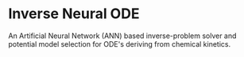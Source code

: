 # Inverse Neural ODE
An Artificial Neural Network (ANN) based inverse-problem solver and potential model selection for ODE's deriving from chemical kinetics.
